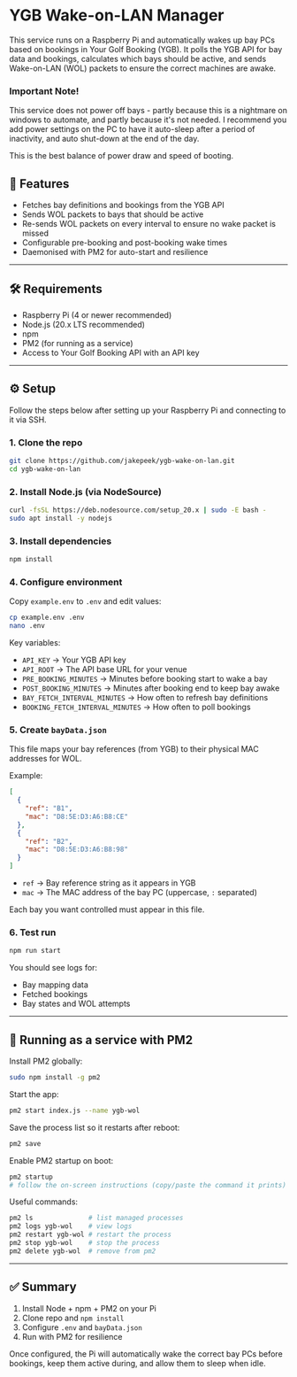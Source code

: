 # YGB Wake-on-LAN Manager

This service runs on a Raspberry Pi and automatically wakes up bay PCs based on bookings in Your Golf Booking (YGB). It polls the YGB API for bay data and bookings, calculates which bays should be active, and sends Wake-on-LAN (WOL) packets to ensure the correct machines are awake.

### Important Note!

This service does not power off bays - partly because this is a nightmare on windows to automate, and partly because it's not needed. I recommend you add power settings on the PC to have it auto-sleep after a period of inactivity, and auto shut-down at the end of the day. 

This is the best balance of power draw and speed of booting.

## 🚀 Features

- Fetches bay definitions and bookings from the YGB API  
- Sends WOL packets to bays that should be active  
- Re-sends WOL packets on every interval to ensure no wake packet is missed  
- Configurable pre-booking and post-booking wake times  
- Daemonised with PM2 for auto-start and resilience  

---

## 🛠️ Requirements

- Raspberry Pi (4 or newer recommended)  
- Node.js (20.x LTS recommended)  
- npm  
- PM2 (for running as a service)  
- Access to Your Golf Booking API with an API key  

---

## ⚙️ Setup
Follow the steps below after setting up your Raspberry Pi and connecting to it via SSH.

### 1. Clone the repo
```bash
git clone https://github.com/jakepeek/ygb-wake-on-lan.git
cd ygb-wake-on-lan
```

### 2. Install Node.js (via NodeSource)
```bash
curl -fsSL https://deb.nodesource.com/setup_20.x | sudo -E bash -
sudo apt install -y nodejs
```

### 3. Install dependencies
```bash
npm install
```

### 4. Configure environment
Copy `example.env` to `.env` and edit values:
```bash
cp example.env .env
nano .env
```

Key variables:
- `API_KEY` → Your YGB API key  
- `API_ROOT` → The API base URL for your venue  
- `PRE_BOOKING_MINUTES` → Minutes before booking start to wake a bay  
- `POST_BOOKING_MINUTES` → Minutes after booking end to keep bay awake  
- `BAY_FETCH_INTERVAL_MINUTES` → How often to refresh bay definitions  
- `BOOKING_FETCH_INTERVAL_MINUTES` → How often to poll bookings  

### 5. Create `bayData.json`
This file maps your bay references (from YGB) to their physical MAC addresses for WOL.  

Example:
```json
[
  {
    "ref": "B1",
    "mac": "D8:5E:D3:A6:B8:CE"
  },
  {
    "ref": "B2",
    "mac": "D8:5E:D3:A6:B8:98"
  }
]
```

- `ref` → Bay reference string as it appears in YGB  
- `mac` → The MAC address of the bay PC (uppercase, `:` separated)  

Each bay you want controlled must appear in this file.

### 6. Test run
```bash
npm run start
```

You should see logs for:
- Bay mapping data  
- Fetched bookings  
- Bay states and WOL attempts  

---

## 🔄 Running as a service with PM2

Install PM2 globally:
```bash
sudo npm install -g pm2
```

Start the app:
```bash
pm2 start index.js --name ygb-wol
```

Save the process list so it restarts after reboot:
```bash
pm2 save
```

Enable PM2 startup on boot:
```bash
pm2 startup
# follow the on-screen instructions (copy/paste the command it prints)
```

Useful commands:
```bash
pm2 ls              # list managed processes
pm2 logs ygb-wol    # view logs
pm2 restart ygb-wol # restart the process
pm2 stop ygb-wol    # stop the process
pm2 delete ygb-wol  # remove from pm2
```

---

## ✅ Summary

1. Install Node + npm + PM2 on your Pi  
2. Clone repo and `npm install`  
3. Configure `.env` and `bayData.json`  
4. Run with PM2 for resilience  

Once configured, the Pi will automatically wake the correct bay PCs before bookings, keep them active during, and allow them to sleep when idle.
